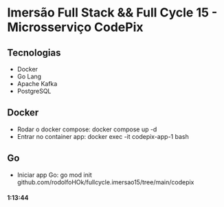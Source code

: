 # Imersão Full Stack && Full Cycle 15 - Microsserviço CodePix

## Tecnologias

- Docker
- Go Lang
- Apache Kafka
- PostgreSQL

## Docker

- Rodar o docker compose: docker compose up -d
- Entrar no container app: docker exec -it codepix-app-1 bash 

## Go

- Iniciar app Go: go mod init github.com/rodolfoHOk/fullcycle.imersao15/tree/main/codepix

#### 1:13:44

